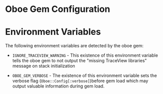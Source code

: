 # Oboe Gem Configuration

# Environment Variables

The following environment variables are detected by the oboe gem:

* `IGNORE_TRACEVIEW_WARNING` - This existence of this environment variable tells the 
oboe gem to not output the "missing TraceView libraries" message on stack initialization

* `OBOE_GEM_VERBOSE` - The existence of this environment variable sets the verbose flag
(`Oboe::Config[:verbose]`)before gem load which may output valuable information during gem load.


